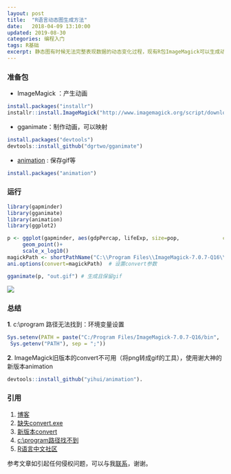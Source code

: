 ```yaml
---
layout: post
title:  "R语言动态图生成方法"
date:   2018-04-09 13:10:00
updated: 2019-08-30
categories: 编程入门
tags: R基础
excerpt: 静态图有时候无法完整表现数据的动态变化过程，现有R包ImageMagick可以生成动态gif图，方便数据分析师查看数据变化过程。
---
```


### 准备包

* ImageMagick ：产生动画

```R
install.packages("installr")
installr::install.ImageMagick("http://www.imagemagick.org/script/download.php")
```

* gganimate：制作动画，可以映射

```R
install.packages("devtools")
devtools::install_github("dgrtwo/gganimate")
```

* [animation](https://cran.r-project.org/web/packages/animation/animation.pdf) : 保存gif等

```R
install.packages("animation")
```

### 运行

```R
library(gapminder)
library(gganimate)
library(animation)
library(ggplot2)

p <- ggplot(gapminder, aes(gdpPercap, lifeExp, size=pop, 		      color=continent,frame=year))+
     geom_point()+
     scale_x_log10()
magickPath <- shortPathName("C:\\Program Files\\ImageMagick-7.0.7-Q16\\magick.exe")    # 设置路径
ani.options(convert=magickPath)  # 设置convert参数

gganimate(p, "out.gif") # 生成且保留gif
```

![](https://raw.githubusercontent.com/HuaZou/HuaZou.github.io/master/_posts/img/R.dynamic.gif)


### 总结

**1**. c:\program 路径无法找到：环境变量设置

```R
Sys.setenv(PATH = paste("C:/Program Files/ImageMagick-7.0.7-Q16/bin",
 Sys.getenv("PATH"), sep = ";"))
```

**2**. ImageMagick旧版本的convert不可用（将png转成gif的工具），使用谢大神的新版本animation

```R
devtools::install_github("yihui/animation").
```



### 引用

1. [博客](https://ytlogos.github.io/2018/02/06/R%E8%AF%AD%E8%A8%80%E5%8F%AF%E8%A7%86%E5%8C%96%E5%AD%A6%E4%B9%A0%E7%AC%94%E8%AE%B0%E4%B9%8Bgganimate%E5%8C%85/)
2. [缺失convert.exe](https://github.com/dgrtwo/gganimate/issues/45)
3. [新版本convert](https://github.com/dgrtwo/gganimate/issues/22)
4. [c:\program路径找不到](https://stackoverflow.com/questions/41129257/gganimate-unable-to-call-imagemagick-correctly-possible-path-error)
5. [R语言中文社区](https://zhuanlan.zhihu.com/p/29911203)

参考文章如引起任何侵权问题，可以与我[联系](https://github.com/HuaZou/)，谢谢。
